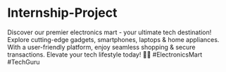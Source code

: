 # Internship-Project
Discover our premier electronics mart - your ultimate tech destination! Explore cutting-edge gadgets, smartphones, laptops &amp; home appliances. With a user-friendly platform, enjoy seamless shopping &amp; secure transactions. Elevate your tech lifestyle today! 🚀🛒 #ElectronicsMart #TechGuru
